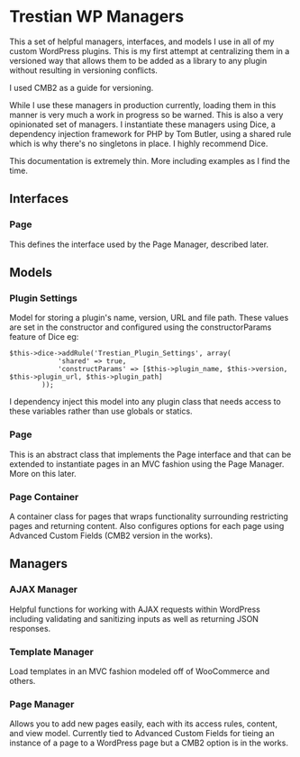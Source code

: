 # Trestian WP Managers
This a set of helpful managers, interfaces, and models I use in all of my custom WordPress plugins. This is my first attempt at centralizing them in a versioned way that allows them to be added as a library to any plugin without resulting in versioning conflicts.

I used CMB2 as a guide for versioning.

While I use these managers in production currently, loading them in this manner is very much a work in progress so be warned. This is also a very opinionated set of managers. I instantiate these managers using Dice, a dependency injection framework for PHP by Tom Butler, using a shared rule which is why there's no singletons in place. I highly recommend Dice.

This documentation is extremely thin. More including examples as I find the time.

## Interfaces
### Page
This defines the interface used by the Page Manager, described later.

## Models
### Plugin Settings
Model for storing a plugin's name, version, URL and file path. These values are set in the constructor and configured using the constructorParams feature of Dice eg:
```
$this->dice->addRule('Trestian_Plugin_Settings', array(
			'shared' => true,
			'constructParams' => [$this->plugin_name, $this->version, $this->plugin_url, $this->plugin_path]
		));
```

I dependency inject this model into any plugin class that needs access to these variables rather than use globals or statics.

### Page
This is an abstract class that implements the Page interface and that can be extended to instantiate pages in an MVC fashion using the Page Manager. More on this later.

### Page Container
A container class for pages that wraps functionality surrounding restricting pages and returning content. Also configures options for each page using Advanced Custom Fields (CMB2 version in the works).

## Managers
### AJAX Manager
Helpful functions for working with AJAX requests within WordPress including validating and sanitizing inputs as well as returning JSON responses.

### Template Manager
Load templates in an MVC fashion modeled off of WooCommerce and others. 

### Page Manager
Allows you to add new pages easily, each with its access rules, content, and view model. Currently tied to Advanced Custom Fields for tieing an instance of a page to a WordPress page but a CMB2 option is in the works.



